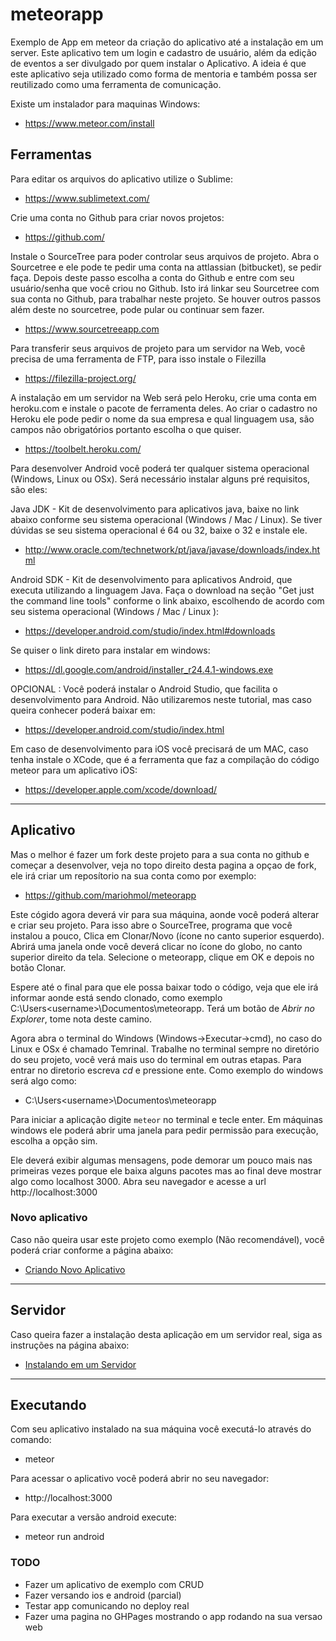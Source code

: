 # meteorapp

Exemplo de App em meteor da criação do aplicativo até a instalação em um server.
Este aplicativo tem um login e cadastro de usuário, além da edição de eventos a ser divulgado por quem instalar o Aplicativo.
A ideia é que este aplicativo seja utilizado como forma de mentoria e também possa ser reutilizado como uma ferramenta de comunicação.

Existe um instalador para maquinas Windows:

* https://www.meteor.com/install

## Ferramentas

Para editar os arquivos do aplicativo utilize o Sublime:

* https://www.sublimetext.com/

Crie uma conta no Github para criar novos projetos:

* https://github.com/

Instale o SourceTree para poder controlar seus arquivos de projeto. Abra o Sourcetree e ele pode te pedir uma conta na attlassian (bitbucket), se pedir faça. Depois deste passo escolha a conta do Github e entre com seu usuário/senha que você criou no Github. Isto irá linkar seu Sourcetree com sua conta no Github, para trabalhar neste projeto. Se houver outros passos além deste no sourcetree, pode pular ou continuar sem fazer.

* https://www.sourcetreeapp.com


Para transferir seus arquivos de projeto para um servidor na Web, você precisa de uma ferramenta de FTP, para isso instale o Filezilla

* https://filezilla-project.org/

A instalação em um servidor na Web será pelo Heroku, crie uma conta em heroku.com e instale o pacote de ferramenta deles. Ao criar o cadastro no Heroku ele pode pedir o nome da sua empresa e qual linguagem usa, são campos não obrigatórios portanto escolha o que quiser.

* https://toolbelt.heroku.com/

Para desenvolver Android você poderá ter qualquer sistema operacional (Windows, Linux ou OSx). Será necessário instalar alguns pré requisitos, são eles:

Java JDK - Kit de desenvolvimento para aplicativos java, baixe no link abaixo conforme seu sistema operacional (Windows / Mac / Linux). Se tiver dúvidas se seu sistema operacional é 64 ou 32, baixe o 32 e instale ele.

* http://www.oracle.com/technetwork/pt/java/javase/downloads/index.html

Android SDK - Kit de desenvolvimento para aplicativos Android, que executa utilizando a linguagem Java. Faça o download na seção "Get just the command line tools" conforme o link abaixo, escolhendo de acordo com seu sistema operacional (Windows / Mac / Linux ):

* https://developer.android.com/studio/index.html#downloads

Se quiser o link direto para instalar em windows:

* https://dl.google.com/android/installer_r24.4.1-windows.exe

OPCIONAL : Você poderá instalar o Android Studio, que facilita o desenvolvimento para Android. Não utilizaremos neste tutorial, mas caso queira conhecer poderá baixar em:

* https://developer.android.com/studio/index.html

Em caso de desenvolvimento para iOS você precisará de um MAC, caso tenha instale o XCode, que é a ferramenta que faz a compilação do código meteor para um aplicativo iOS:

* https://developer.apple.com/xcode/download/


----


## Aplicativo


Mas o melhor é fazer um fork deste projeto para a sua conta no github e começar a desenvolver, veja no topo direito desta pagina a opçao de fork, ele irá criar um reposítorio na sua conta como por exemplo:

* https://github.com/mariohmol/meteorapp

Este cógido agora deverá vir para sua máquina, aonde você poderá alterar e criar seu projeto. Para isso abre o SourceTree, programa que você instalou a pouco, Clica em Clonar/Novo (ícone no canto superior esquerdo). Abrirá uma janela onde você deverá clicar no ícone do globo, no canto superior direito da tela. Selecione o meteorapp, clique em OK e depois no botão Clonar. 

Espere até o final para que ele possa baixar todo o código, veja que ele irá informar aonde está sendo clonado, como exemplo C:\Users\<username>\Documentos\meteorapp. Terá um botão de *Abrir no Explorer*, tome nota deste camino.

Agora abra o terminal do Windows (Windows->Executar->cmd), no caso do Linux e OSx é chamado Temrinal.
Trabalhe no terminal sempre no diretório do seu projeto, você verá mais uso do terminal em outras etapas. Para entrar no diretorio escreva *cd <nome do diretorio>* e pressione ente. Como exemplo do windows será algo como:

* C:\Users\<username>\Documentos\meteorapp

Para iniciar a aplicação digite `meteor` no terminal e tecle enter. Em máquinas windows ele poderá abrir uma janela para pedir permissão para execução, escolha a opção sim.

Ele deverá exibir algumas mensagens, pode demorar um pouco mais nas primeiras vezes porque ele baixa alguns pacotes mas ao final deve mostrar algo como localhost 3000. Abra seu navegador e acesse a url http://localhost:3000


### Novo aplicativo

Caso não queira usar este projeto como exemplo (Não recomendável), você poderá criar conforme a página abaixo:

* [Criando Novo Aplicativo](NovoAplicativo.md)



----


## Servidor

Caso queira fazer a instalação desta aplicação em um servidor real, siga as instruções na página abaixo:

* [Instalando em um Servidor](Servidor.md)


----



## Executando

Com seu aplicativo instalado na sua máquina você executá-lo através do comando:

* meteor

Para acessar o aplicativo você poderá abrir no seu navegador:

* http://localhost:3000

Para executar a versão android execute:

* meteor run android


### TODO

* Fazer um aplicativo de exemplo com CRUD
* Fazer versando ios e android (parcial)
* Testar app comunicando no deploy real
* Fazer uma pagina no GHPages mostrando o app rodando na sua versao web
